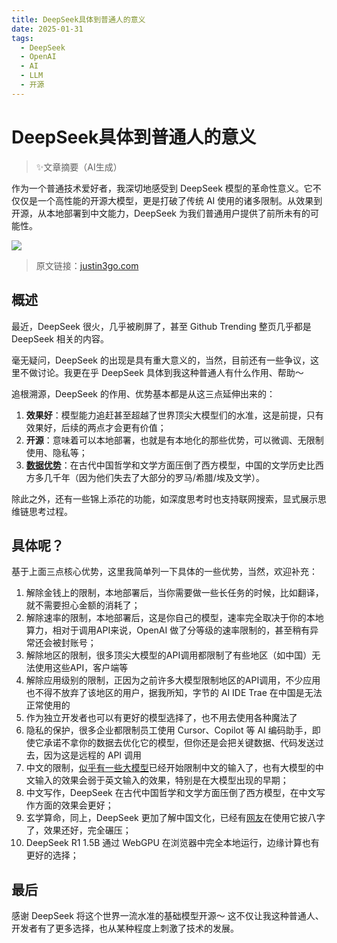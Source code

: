 ```yaml
---
title: DeepSeek具体到普通人的意义
date: 2025-01-31
tags: 
  - DeepSeek
  - OpenAI
  - AI
  - LLM
  - 开源
---
```

# DeepSeek具体到普通人的意义

> ✨文章摘要（AI生成）

<!-- DESC SEP -->

作为一个普通技术爱好者，我深切地感受到 DeepSeek 模型的革命性意义。它不仅仅是一个高性能的开源大模型，更是打破了传统 AI 使用的诸多限制。从效果到开源，从本地部署到中文能力，DeepSeek 为我们普通用户提供了前所未有的可能性。

<!-- DESC SEP -->

![](https://oss.justin3go.com/blogs/how-deepseek-matters-to-everyone-cover.png)

> 原文链接：[justin3go.com](https://justin3go.com/posts/how-deepseek-matters-to-everyone)
## 概述

最近，DeepSeek 很火，几乎被刷屏了，甚至 Github Trending 整页几乎都是 DeepSeek 相关的内容。

毫无疑问，DeepSeek 的出现是具有重大意义的，当然，目前还有一些争议，这里不做讨论。我更在乎 DeepSeek 具体到我这种普通人有什么作用、帮助～

追根溯源，DeepSeek 的作用、优势基本都是从这三点延伸出来的：

1. **效果好**：模型能力追赶甚至超越了世界顶尖大模型们的水准，这是前提，只有效果好，后续的两点才会更有价值；
2. **开源**：意味着可以本地部署，也就是有本地化的那些优势，可以微调、无限制使用、隐私等；
3. **[数据优势](https://x.com/DavidSHolz/status/1883222685741879722)**：在古代中国哲学和文学方面压倒了西方模型，中国的文学历史比西方多几千年（因为他们失去了大部分的罗马/希腊/埃及文学）。

除此之外，还有一些锦上添花的功能，如深度思考时也支持联网搜索，显式展示思维链思考过程。

## 具体呢？

基于上面三点核心优势，这里我简单列一下具体的一些优势，当然，欢迎补充：

1. 解除金钱上的限制，本地部署后，当你需要做一些长任务的时候，比如翻译，就不需要担心金额的消耗了；
2. 解除速率的限制，本地部署后，这是你自己的模型，速率完全取决于你的本地算力，相对于调用API来说，OpenAI 做了分等级的速率限制的，甚至稍有异常还会被封账号；
3. 解除地区的限制，很多顶尖大模型的API调用都限制了有些地区（如中国）无法使用这些API，客户端等
4. 解除应用级别的限制，正因为之前许多大模型限制地区的API调用，不少应用也不得不放弃了该地区的用户，据我所知，字节的 AI IDE Trae 在中国是无法正常使用的
5. 作为独立开发者也可以有更好的模型选择了，也不用去使用各种魔法了
6. 隐私的保护，很多企业都限制员工使用 Cursor、Copilot 等 AI 编码助手，即使它承诺不拿你的数据去优化它的模型，但你还是会把关键数据、代码发送过去，因为这是远程的 API 调用
7. 中文的限制，[似乎有一些大模型](https://x.com/Gorden_Sun/status/1884938028675944693)已经开始限制中文的输入了，也有大模型的中文输入的效果会弱于英文输入的效果，特别是在大模型出现的早期；
8. 中文写作，DeepSeek 在古代中国哲学和文学方面压倒了西方模型，在中文写作方面的效果会更好；
9. 玄学算命，同上，DeepSeek 更加了解中国文化，已经有[网友](https://x.com/benshandebiao/status/1884466428792955154)在使用它披八字了，效果还好，完全碾压；
10. DeepSeek R1 1.5B 通过 WebGPU 在浏览器中完全本地运行，边缘计算也有更好的选择；

## 最后

感谢 DeepSeek 将这个世界一流水准的基础模型开源～ 这不仅让我这种普通人、开发者有了更多选择，也从某种程度上刺激了技术的发展。

